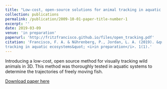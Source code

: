 ```yaml
---
title: "Low-cost, open-source solutions for animal tracking in aquatic ecosystems"
collection: publications
permalink: /publication/2009-10-01-paper-title-number-1
excerpt: ''
date: 2019-03-09
venue: 'in preparation'
paperurl: 'http://fritzfrancisco.github.io/files/open_tracking.pdf'
citation: 'Francisco, F. A. & Nührenberg, P., Jordan, L. A. (2019). &quot;Low-cost, open-source solutions for animal
tracking in aquatic ecosystems&quot; <i>in preparation</i>. 1(1).'
---
```

Introducing a low-cost, open source method for visually tracking wild animals in 3D. This method was thoroughly tested in aquatic systems to determine the trajectories of freely moving fish. 

[Download paper here](http://fritzfrancisco.github.io/files/open_tracking.pdf)


